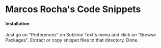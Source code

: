 # Marcos Rocha's Code Snippets
#### Installation
Just go on "Preferences" on Sublime Text's menu and click on "Browse Packages".
Extract or copy snippet files to that directory. Done.